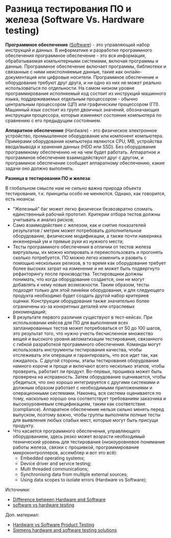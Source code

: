 # Разница тестирования ПО и железа (Software Vs. Hardware testing)

**Программное обеспечение** ([Software](https://en.wikipedia.org/wiki/Software)) - это управляющий набор инструкций и данных. В информатике и разработке программного обеспечения программное обеспечение - это вся информация, обрабатываемая компьютерными системами, включая программы и данные. Программное обеспечение включает программы, библиотеки и связанные с ними неисполняемые данные, такие как онлайн-документация или цифровые носители. Программное обеспечение и оборудование требуют друг друга, и ни одно из них не может реально использоваться по отдельности. На самом низком уровне программирования исполняемый код состоит из инструкций машинного языка, поддерживаемых отдельным процессором - обычно центральным процессором (ЦП) или графическим процессором (ГП). Машинный язык состоит из групп двоичных значений, обозначающих инструкции процессора, которые изменяют состояние компьютера по сравнению с его предыдущим состоянием.

**Аппаратное обеспечение** (Hardware) - это физическое электронное устройство, промышленное оборудование или компонент компьютера. Примерами оборудования компьютера являются CPU, MB, устройства ввода/вывода и хранения данных (HDD или SSD). Без оборудования программному обеспечению не на чем будет работать. Аппаратное и программное обеспечение взаимодействуют друг с другом, и программное обеспечение сообщает аппаратному обеспечению, какие задачи оно должно выполнять.

**Разница в тестировании ПО и железа**:

В глобальном смысле нам не сильно важна природа объекта тестирования, т.к. принципы особо не меняются. Однако, как говорится, есть нюансы:

* “Железный” баг может легко физически безвозвратно сломать единственный рабочий прототип. Критерии отбора тестов должны учитывать и анализ рисков;
* Само взаимодействие с железом, как и снятие показателей результатов / метрик может потребовать дополнительное оборудование, физические модификации, а также почти наверняка инженерный ум и прямые руки из нужного места;
* Тесты программного обеспечения в отличии от тестов железа виртуальны, их можно копировать и переиспользовать и прогонять сколько потребуется. ПО можно легко изменить и развить с помощью нескольких релизов, в то время как оборудование требует более высоких затрат на изменение и не может быть подвергнуто рефакторингу после производства. Тестировщики должны понимать, что когда оборудование создается, они не могут добавлять к нему новые возможности. Таким образом, тесты подходят только для этой линейки оборудования, и для следующего продукта необходимо будет создать другой набор критериев оценки. Конструкции оборудования также значительно более ограничены из-за конкретных деталей или отраслевых рекомендаций;
* В результате первого различия существуют в тест-кейсах. При использовании кейсов для ПО для выполнения всех запланированных тестов может потребоваться от 50 до 100 шагов, это результат того, что нужно учесть бесчисленное множество вещей и высокого уровня автоматизации тестирования, связанного с гибкой разработкой программного обеспечения. Команды могут использовать инструменты тестирования качества, чтобы отслеживать эти операции и гарантировать, что все идет так, как ожидалось. С другой стороны, этапы тестирования оборудования намного короче и проще и включают всего несколько этапов, чтобы проверить, работает ли продукт. Во-первых, прошивка может быть проверена на исправность. Затем оборудование оценивается, чтобы убедиться, что оно хорошо интегрируется с другими системами и должным образом работает с необходимыми приложениями и операционными системами. Наконец, вся система оценивается по тому, насколько хорошо она соответствует требованиям заказчика и высокоуровневым спецификациям, таким как соответствие (compliance). Аппаратное обеспечение нельзя сильно менять перед выпуском, поэтому важно, чтобы группы выполняли полные тесты для выявления любых слабых мест, которые могут быть присущи продукту.
* Что касается программного обеспечения, управляющего оборудованием, здесь резко может возрасти необходимый технический уровень для тестирования (низкоуровневое понимание работы железа, связки с прошивкой, программирование микроконтроллеров, ассемблер и вот это всё):
  * Embedded operating systems;
  * Device driver and service testing;
  * Multi threaded communications;
  * Synchronising data from multiple external sources;
  * Using data scopes to isolate errors (Hardware vs Software);

Источники:

* [Difference between Hardware and Software](https://www.guru99.com/hardware-vs-software-difference.html)
* [software vs hardware testing](http://www.sqaforums.com/forums/general-discussion/43191-software-vs-hardware-testing.html)

Доп. материал:

* [Hardware vs Software Product Testing](https://medium.com/somiacx/hardware-vs-software-product-testing-7c61fb083ddf)
* [Siemens hardware and software testing solutions](https://www.plm.automation.siemens.com/global/en/products/simulation-test/testing.html)
